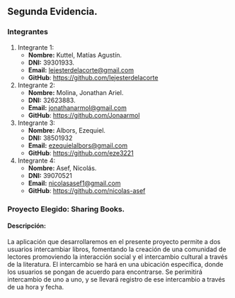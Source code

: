 ## Segunda Evidencia.

### Integrantes

1. Integrante 1:
   - **Nombre:** Kuttel, Matías Agustín.
   - **DNI:** 39301933.
   - **Email:** lejesterdelacorte@gmail.com
   - **GitHub**: https://github.com/lejesterdelacorte
2. Integrante 2:
   - **Nombre:** Molina, Jonathan Ariel.
   - **DNI:** 32623883.
   - **Email:** jonathanarmol@gmail.com
   - **GitHub**: https://github.com/Jonaarmol
3. Integrante 3:
   - **Nombre:** Albors, Ezequiel.
   - **DNI:** 38501932
   - **Email:** ezequielalbors@gmail.com
   - **GitHub**: https://github.com/eze3221
4. Integrante 4:
   - **Nombre:** Asef, Nicolás.
   - **DNI:** 39070521
   - **Email:** nicolasasef1@gmail.com
   - **GitHub**: https://github.com/nicolas-asef

### Proyecto Elegido: Sharing Books.

#### Descripción:

La aplicación que desarrollaremos en el presente proyecto permite a dos usuarios intercambiar libros, fomentando la creación de una comunidad de lectores promoviendo la interacción social y el intercambio cultural a través de la literatura.
El intercambio se hará en una ubicación específica, donde los usuarios se pongan de acuerdo para encontrarse. Se perimitirá intercambio de uno a uno, y se llevará registro de ese intercambio a través de ua hora y fecha.
